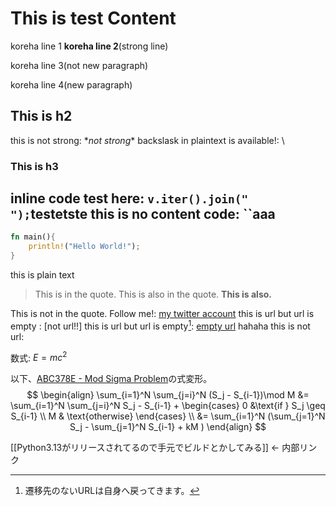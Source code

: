 # This is test Content
koreha line 1
**koreha line 2**(strong line)

koreha line 3(not new paragraph)


koreha line 4(new paragraph)

## This is h2
this is not strong: \**not strong**
backslask in plaintext is available!: \\

### This is h3
inline code test here: `v.iter().join(" ");`testetste
this is no content code: ``aaa
---
```rust
fn main(){
    println!("Hello World!");
}
```
this is plain text

> This is in the quote.
This is also in the quote.
> **This is also.**

This is not in the quote.
Follow me!: [my twitter account](https://x.com/ardririy)
this is url but url is empty : [not url!!]
this is url but url is empty[^test]: [empty url]() hahaha
this is not url: [](https://x.com/ardririy)

数式: $E = mc^2$

以下、[ABC378E - Mod Sigma Problem](https://atcoder.jp/contests/abc378/tasks/abc378_e)の式変形。
$$
\begin{align}
\sum_{i=1}^N \sum_{j=i}^N (S_j - S_{i-1})\mod  M &= \sum_{i=1}^N \sum_{j=i}^N S_j - S_{i-1} + \begin{cases} 0 &\text{if } S_j \geq S_{i-1} \\ M & \text{otherwise} \end{cases} \\
&= \sum_{i=1}^N (\sum_{j=1}^N S_j - \sum_{j=1}^N S_{i-1} + kM )
\end{align}
$$

<!-- これはコメントなので表示しないでね -->

[[Python3.13がリリースされてるので手元でビルドとかしてみる]] ← 内部リンク

[^test]: 遷移先のないURLは自身へ戻ってきます。
